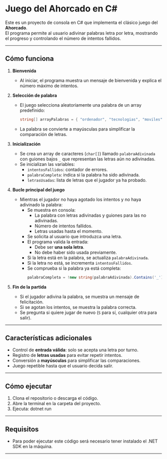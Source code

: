 # Juego del Ahorcado en C#

Este es un proyecto de consola en C# que implementa el clásico juego del **Ahorcado**.  
El programa permite al usuario adivinar palabras letra por letra, mostrando el progreso y controlando el número de intentos fallidos.

---

## Cómo funciona

1. **Bienvenida**
   - Al iniciar, el programa muestra un mensaje de bienvenida y explica el número máximo de intentos.

2. **Selección de palabra**
   - El juego selecciona aleatoriamente una palabra de un array predefinido:  
     ```csharp
     string[] arrayPalabras = { "ordenador", "tecnologias", "moviles", "practicas" };
     ```
   - La palabra se convierte a mayúsculas para simplificar la comparación de letras.

3. **Inicialización**
   - Se crea un array de caracteres (`char[]`) llamado `palabraAdivinada` con guiones bajos `_` que representan las letras aún no adivinadas.
   - Se inicializan las variables:
     - `intentosFallidos`: contador de errores.
     - `palabraCompleta`: indica si la palabra ha sido adivinada.
     - `letrasUsadas`: lista de letras que el jugador ya ha probado.

4. **Bucle principal del juego**
   - Mientras el jugador no haya agotado los intentos y no haya adivinado la palabra:
     - Se muestra en consola:
       - La palabra con letras adivinadas y guiones para las no adivinadas.
       - Número de intentos fallidos.
       - Letras usadas hasta el momento.
     - Se solicita al usuario que introduzca una letra.
     - El programa valida la entrada:
       - Debe ser **una sola letra**.
       - No debe haber sido usada previamente.
     - Si la letra está en la palabra, se actualiza `palabraAdivinada`.
     - Si la letra no está, se incrementa `intentosFallidos`.
     - Se comprueba si la palabra ya está completa:
       ```csharp
       palabraCompleta = !new string(palabraAdivinada).Contains('_');
       ```

5. **Fin de la partida**
   - Si el jugador adivina la palabra, se muestra un mensaje de felicitación.
   - Si se agotan los intentos, se muestra la palabra correcta.
   - Se pregunta si quiere jugar de nuevo (`S` para sí, cualquier otra para salir).

---

## Características adicionales

- Control de **entrada válida**: solo se acepta una letra por turno.
- Registro de **letras usadas** para evitar repetir intentos.
- Conversión a **mayúsculas** para simplificar las comparaciones.
- Juego repetible hasta que el usuario decida salir.

---

## Cómo ejecutar

1. Clona el repositorio o descarga el código.
2. Abre la terminal en la carpeta del proyecto.
3. Ejecuta: dotnet run

---

## Requisitos

- Para poder ejecutar este código será necesario tener instalado el .NET SDK en la máquina.

---
